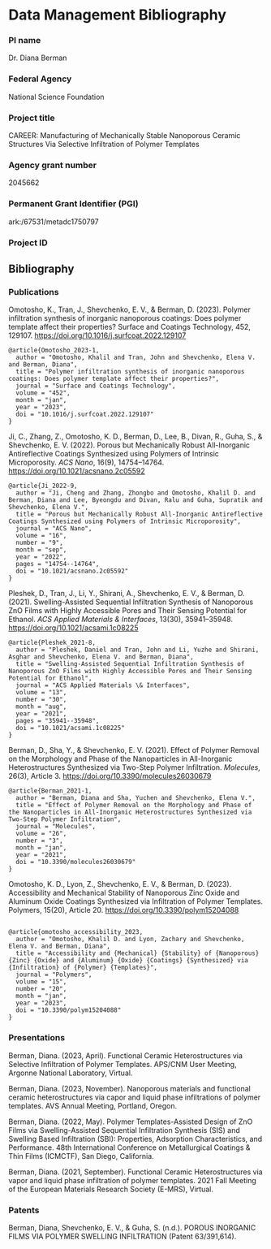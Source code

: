 # Data Management Bibliography

### PI name
Dr. Diana Berman

### Federal Agency
National Science Foundation

### Project title
CAREER: Manufacturing of Mechanically Stable Nanoporous Ceramic Structures Via Selective Infiltration of Polymer Templates

### Agency grant number
2045662

### Permanent Grant Identifier (PGI)	
ark:/67531/metadc1750797

### Project ID

## Bibliography

### Publications

Omotosho, K., Tran, J., Shevchenko, E. V., & Berman, D. (2023). Polymer infiltration synthesis of inorganic nanoporous coatings: Does polymer template affect their properties? Surface and Coatings Technology, 452, 129107. https://doi.org/10.1016/j.surfcoat.2022.129107

```
@article{Omotosho_2023-1,
  author = "Omotosho, Khalil and Tran, John and Shevchenko, Elena V. and Berman, Diana",
  title = "Polymer infiltration synthesis of inorganic nanoporous coatings: Does polymer template affect their properties?",
  journal = "Surface and Coatings Technology",
  volume = "452",
  month = "jan",
  year = "2023",
  doi = "10.1016/j.surfcoat.2022.129107"
}
```
Ji, C., Zhang, Z., Omotosho, K. D., Berman, D., Lee, B., Divan, R., Guha, S., & Shevchenko, E. V. (2022). Porous but Mechanically Robust All-Inorganic Antireflective Coatings Synthesized using Polymers of Intrinsic Microporosity. _ACS Nano_, 16(9), 14754–14764. https://doi.org/10.1021/acsnano.2c05592

```
@article{Ji_2022-9,
  author = "Ji, Cheng and Zhang, Zhongbo and Omotosho, Khalil D. and Berman, Diana and Lee, Byeongdu and Divan, Ralu and Guha, Supratik and Shevchenko, Elena V.",
  title = "Porous but Mechanically Robust All-Inorganic Antireflective Coatings Synthesized using Polymers of Intrinsic Microporosity",
  journal = "ACS Nano",
  volume = "16",
  number = "9",
  month = "sep",
  year = "2022",
  pages = "14754--14764",
  doi = "10.1021/acsnano.2c05592"
}
```

Pleshek, D., Tran, J., Li, Y., Shirani, A., Shevchenko, E. V., & Berman, D. (2021). Swelling-Assisted Sequential Infiltration Synthesis of Nanoporous ZnO Films with Highly Accessible Pores and Their Sensing Potential for Ethanol. _ACS Applied Materials & Interfaces_, 13(30), 35941–35948. https://doi.org/10.1021/acsami.1c08225

```
@article{Pleshek_2021-8,
  author = "Pleshek, Daniel and Tran, John and Li, Yuzhe and Shirani, Asghar and Shevchenko, Elena V. and Berman, Diana",
  title = "Swelling-Assisted Sequential Infiltration Synthesis of Nanoporous ZnO Films with Highly Accessible Pores and Their Sensing Potential for Ethanol",
  journal = "ACS Applied Materials \& Interfaces",
  volume = "13",
  number = "30",
  month = "aug",
  year = "2021",
  pages = "35941--35948",
  doi = "10.1021/acsami.1c08225"
}
```

Berman, D., Sha, Y., & Shevchenko, E. V. (2021). Effect of Polymer Removal on the Morphology and Phase of the Nanoparticles in All-Inorganic Heterostructures Synthesized via Two-Step Polymer Infiltration. _Molecules_, 26(3), Article 3. https://doi.org/10.3390/molecules26030679

```
@article{Berman_2021-1,
  author = "Berman, Diana and Sha, Yuchen and Shevchenko, Elena V.",
  title = "Effect of Polymer Removal on the Morphology and Phase of the Nanoparticles in All-Inorganic Heterostructures Synthesized via Two-Step Polymer Infiltration",
  journal = "Molecules",
  volume = "26",
  number = "3",
  month = "jan",
  year = "2021",
  doi = "10.3390/molecules26030679"
}
```
Omotosho, K. D., Lyon, Z., Shevchenko, E. V., & Berman, D. (2023). Accessibility and Mechanical Stability of Nanoporous Zinc Oxide and Aluminum Oxide Coatings Synthesized via Infiltration of Polymer Templates. Polymers, 15(20), Article 20. https://doi.org/10.3390/polym15204088

```

@article{omotosho_accessibility_2023,
  author = "Omotosho, Khalil D. and Lyon, Zachary and Shevchenko, Elena V. and Berman, Diana",
  title = "Accessibility and {Mechanical} {Stability} of {Nanoporous} {Zinc} {Oxide} and {Aluminum} {Oxide} {Coatings} {Synthesized} via {Infiltration} of {Polymer} {Templates}",
  journal = "Polymers",
  volume = "15",
  number = "20",
  month = "jan",
  year = "2023",
  doi = "10.3390/polym15204088"
}
```

### Presentations

Berman, Diana. (2023, April). Functional Ceramic Heterostructures via Selective Infiltration of Polymer Templates. APS/CNM User Meeting, Argonne National Laboratory, Virtual.

Berman, Diana. (2023, November). Nanoporous materials and functional ceramic heterostructures via capor and liquid phase infiltrations of polymer templates. AVS Annual Meeting, Portland, Oregon.

Berman, Diana. (2022, May). Polymer Templates-Assisted Design of ZnO Films via Swelling-Assisted Sequential Infiltration Synthesis (SIS) and Swelling Based Infiltration (SBI): Properties, Adsorption Characteristics, and Performance. 48th International Conference on Metallurgical Coatings & Thin Films (ICMCTF), San Diego, California.

Berman, Diana. (2021, September). Functional Ceramic Heterostructures via vapor and liquid phase infiltration of polymer templates. 2021 Fall Meeting of the European Materials Research Society (E-MRS), Virtual.

### Patents

Berman, Diana, Shevchenko, E. V., & Guha, S. (n.d.). POROUS INORGANIC FILMS VIA POLYMER SWELLING INFILTRATION (Patent 63/391,614).
